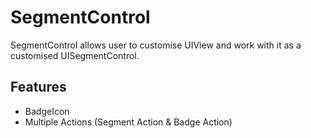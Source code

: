 # SegmentControl

SegmentControl allows user to customise UIView and work with it as a customised UISegmentControl.

## Features
- BadgeIcon
- Multiple Actions (Segment Action & Badge Action)
